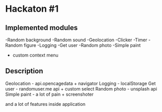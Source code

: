 # Hackaton #1

## Implemented modules

-Random background
-Random sound
-Geolocation
-Clicker
-Timer
-Random figure
-Logging
-Get user
-Random photo
-Simple paint

+ custom context menu

## Description
Geolocation - api.opencagedata + navigator
Logging - localStorage
Get user - randomuser.me api + custom select
Random photo - unsplash api
Simple paint - a lot of pain + screenshoter

and a lot of features inside application